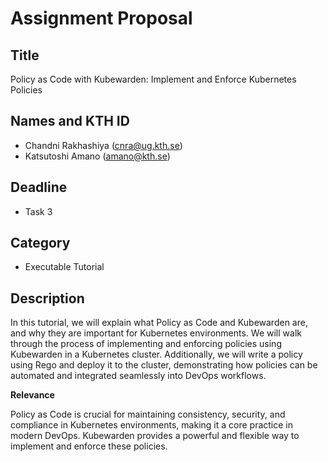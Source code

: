 # Assignment Proposal
## Title
Policy as Code with Kubewarden: Implement and Enforce Kubernetes Policies
## Names and KTH ID
- Chandni Rakhashiya (cnra@ug.kth.se)
- Katsutoshi Amano (amano@kth.se)
## Deadline
- Task 3
## Category
- Executable Tutorial
## Description
In this tutorial, we will explain what Policy as Code and Kubewarden are, and why they are important for Kubernetes environments. We will walk through the process of implementing and enforcing policies using Kubewarden in a Kubernetes cluster. Additionally, we will write a policy using Rego and deploy it to the cluster, demonstrating how policies can be automated and integrated seamlessly into DevOps workflows.


 **Relevance**


Policy as Code is crucial for maintaining consistency, security, and compliance in Kubernetes environments, making it a core practice in modern DevOps. Kubewarden provides a powerful and flexible way to implement and enforce these policies. 
